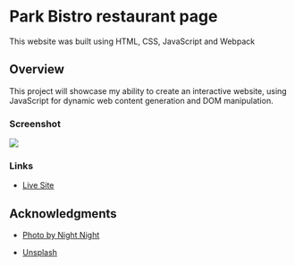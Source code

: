# Park Bistro restaurant page

This website was built using HTML, CSS, JavaScript and Webpack

## Overview

This project will showcase my ability to create an interactive website, using JavaScript for dynamic web content generation and DOM manipulation.

### Screenshot

![](./docs/homePage.png)

### Links

- [Live Site](https://dasmith963.github.io/park-bistro/)

## Acknowledgments

- [Photo by Night Night](https://unsplash.com/@nicknight?utm_content=creditCopyText&utm_medium=referral&utm_source=unsplash)

- [Unsplash](https://unsplash.com/photos/brown-wooden-house-near-green-trees-and-river-during-daytime--7ApLF3vbEg?utm_content=creditCopyText&utm_medium=referral&utm_source=unsplash)